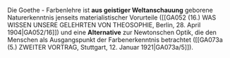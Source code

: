 
Die Goethe - Farbenlehre ist **aus geistiger Weltanschauung** geborene Naturerkenntnis jenseits materialistischer Vorurteile ([[GA052 (16.) WAS WISSEN UNSERE GELEHRTEN VON THEOSOPHIE, Berlin, 28. April 1904|GA052/16]]) und eine **Alternative** zur Newtonschen Optik, die den Menschen als Ausgangspunkt der Farbenerkenntnis betrachtet ([[GA073a (5.) ZWEITER VORTRAG, Stuttgart, 12. Januar 1921|GA073a/5]]).
